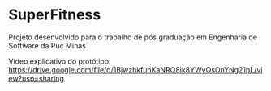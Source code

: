 # SuperFitness
Projeto desenvolvido para o trabalho de pós graduação em Engenharia de Software da Puc Minas

Vídeo explicativo do protótipo: https://drive.google.com/file/d/1BjwzhkfuhKaNRQ8ik8YWyOsOnYNg21pL/view?usp=sharing 

